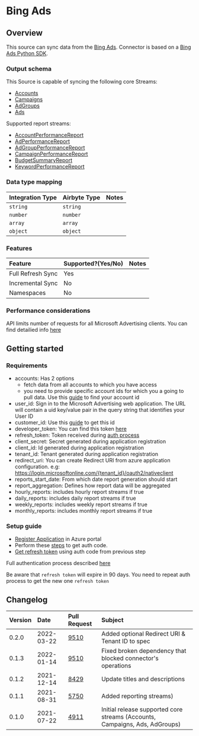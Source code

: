 # Bing Ads

## Overview

This source can sync data from the [Bing Ads](https://docs.microsoft.com/en-us/advertising/guides/?view=bingads-13). Connector is based on a [Bing Ads Python SDK](https://github.com/BingAds/BingAds-Python-SDK).

### Output schema

This Source is capable of syncing the following core Streams:

* [Accounts](https://docs.microsoft.com/en-us/advertising/customer-management-service/searchaccounts?view=bingads-13)
* [Campaigns](https://docs.microsoft.com/en-us/advertising/campaign-management-service/getcampaignsbyaccountid?view=bingads-13)
* [AdGroups](https://docs.microsoft.com/en-us/advertising/campaign-management-service/getadgroupsbycampaignid?view=bingads-13)
* [Ads](https://docs.microsoft.com/en-us/advertising/campaign-management-service/getadsbyadgroupid?view=bingads-13)

Supported report streams:

* [AccountPerformanceReport](https://docs.microsoft.com/en-us/advertising/reporting-service/accountperformancereportrequest?view=bingads-13)
* [AdPerformanceReport](https://docs.microsoft.com/en-us/advertising/reporting-service/adperformancereportrequest?view=bingads-13)
* [AdGroupPerformanceReport](https://docs.microsoft.com/en-us/advertising/reporting-service/adgroupperformancereportrequest?view=bingads-13)
* [CampaignPerformanceReport](https://docs.microsoft.com/en-us/advertising/reporting-service/campaignperformancereportrequest?view=bingads-13)
* [BudgetSummaryReport](https://docs.microsoft.com/en-us/advertising/reporting-service/budgetsummaryreportrequest?view=bingads-13)
* [KeywordPerformanceReport](https://docs.microsoft.com/en-us/advertising/reporting-service/keywordperformancereportrequest?view=bingads-13)

### Data type mapping

| Integration Type | Airbyte Type | Notes |
| :--- | :--- | :--- |
| `string` | `string` |  |
| `number` | `number` |  |
| `array` | `array` |  |
| `object` | `object` |  |

### Features

| Feature | Supported?\(Yes/No\) | Notes |
| :--- | :--- | :--- |
| Full Refresh Sync | Yes |  |
| Incremental Sync | No |  |
| Namespaces | No |  |

### Performance considerations

API limits number of requests for all Microsoft Advertising clients. You can find detailied info [here](https://docs.microsoft.com/en-us/advertising/guides/services-protocol?view=bingads-13#throttling)

## Getting started

### Requirements

* accounts: Has 2 options
  * fetch data from all accounts to which you have access
  * you need to provide specific account ids for which you a going to pull data. Use this [guide](https://docs.microsoft.com/en-us/advertising/guides/get-started?view=bingads-13#get-ids) to find your account id
* user\_id:  Sign in to the Microsoft Advertising web application. The URL will contain a uid key/value pair in the query string that identifies your User ID
* customer\_id: Use this [guide](https://docs.microsoft.com/en-us/advertising/guides/get-started?view=bingads-13#get-ids) to get this id
* developer\_token: You can find this token [here](https://docs.microsoft.com/en-us/advertising/guides/get-started?view=bingads-13#get-developer-token)
* refresh\_token: Token received during [auth process](https://docs.microsoft.com/en-us/advertising/guides/authentication-oauth?view=bingads-13)
* client\_secret: Secret generated during application registration
* client\_id: Id generated during application registration
* tenant_id: Tenant generated during application registration
* redirect\_uri: You can create Redirect URI from azure application configuration. e.g: https://login.microsoftonline.com/{tenant_id}/oauth2/nativeclient
* reports\_start\_date: From which date report generation should start
* report\_aggregation: Defines how report data will be aggregated
* hourly\_reports: includes hourly report streams if true
* daily\_reports: includes daily report streams if true
* weekly\_reports: includes weekly report streams if true
* monthly\_reports: includes monthly report streams if true

### Setup guide

* [Register Application](https://docs.microsoft.com/en-us/advertising/guides/authentication-oauth-register?view=bingads-13) in Azure portal
* Perform these [steps](https://docs.microsoft.com/en-us/advertising/guides/authentication-oauth-consent?view=bingads-13l) to get auth code.
* [Get refresh token](https://docs.microsoft.com/en-us/advertising/guides/authentication-oauth-get-tokens?view=bingads-13) using auth code from previous step

Full authentication process described [here](https://docs.microsoft.com/en-us/advertising/guides/get-started?view=bingads-13#access-token)

Be aware that `refresh token` will expire in 90 days. You need to repeat auth process to get the new one `refresh token`

## Changelog

| Version | Date | Pull Request | Subject |
| :--- | :--- | :--- | :--- |
| 0.2.0 | 2022-03-22 | [9510](https://github.com/airbytehq/airbyte/pull/9510) | Added optional Redirect URI & Tenant ID to spec |
| 0.1.3 | 2022-01-14 | [9510](https://github.com/airbytehq/airbyte/pull/9510) | Fixed broken dependency that blocked connector's operations |
| 0.1.2 | 2021-12-14 | [8429](https://github.com/airbytehq/airbyte/pull/8429) | Update titles and descriptions |
| 0.1.1 | 2021-08-31 | [5750](https://github.com/airbytehq/airbyte/pull/5750) | Added reporting streams\) |
| 0.1.0 | 2021-07-22 | [4911](https://github.com/airbytehq/airbyte/pull/4911) | Initial release supported core streams \(Accounts, Campaigns, Ads, AdGroups\) |

